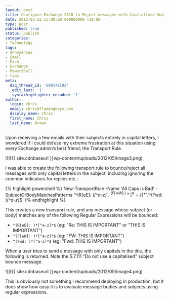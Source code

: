 ```yaml
---
layout: post
title: Configure Exchange 2010 to Reject messages with Capitalised Subjects
date: 2012-05-22 13:00:00.000000000 +10:00
type: post
published: true
status: publish
categories:
- Technology
tags:
- Annoyances
- Email
- Exch
- Exchange
- PowerShell
- tips
meta:
  dsq_thread_id: '699178102'
  _edit_last: '1'
  _syntaxhighlighter_encoded: '1'
author:
  login: chris
  email: chris@flamingkeys.com
  display_name: Chris
  first_name: Chris
  last_name: Brown
---
```

Upon receiving a few emails with their subjects entirely in capital letters, I wondered if I could defuse my extreme frustration at this situation using every Exchange admin’s best friend; the Transport Rule.

![]({{ site.cdnbaseurl }}wp-content/uploads/2012/05/image3.png)

I was able to create the following transport rule to bounce/reject all messages with only capital letters in the subject, including ignoring the common indicators for replies etc.:

{% highlight powershell %}
New-TransportRule -Name 'All Caps is Bad' -SubjectOrBodyMatchesPatterns '^(R[eE]: )*[^a-z]*$','^(F[wW]: )*[^a-z]*$','^(Fwd: )*[^a-z]*$'
{% endhighlight %}

This creates a new transport rule, and any message whose subject (or body) matches any of the following Regular Expressions will be bounced:
* `^(R[eE]: )*[^a-z]*$` (eg: "Re: THIS IS IMPORTANT" or "THIS IS IMPORTANT")
* `^(F[wW]: )*[^a-z]*$` (eg: "FW: THIS IS IMPORTANT")
* `^(Fwd: )*[^a-z]*$` (eg: "Fwd: THIS IS IMPORTANT")

When a user tries to send a message with only capitals in the title, the following is returned. Note the 5.7.111 "Do not use a capitalised" subject bounce message.

![]({{ site.cdnbaseurl }}wp-content/uploads/2012/05/image4.png)

This is obviously not something I recommend deploying in production, but it does show how easy it is to evaluate message bodies and subjects using regular expressions.
